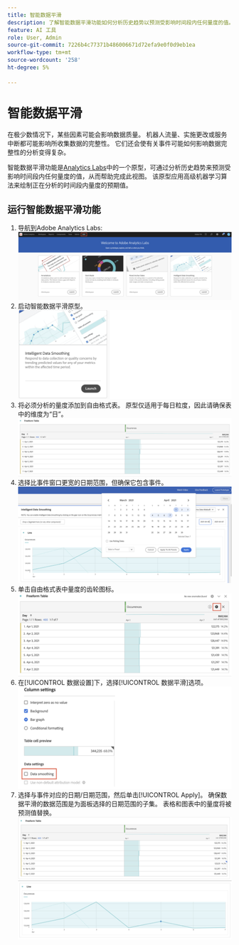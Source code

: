 ```yaml
---
title: 智能数据平滑
description: 了解智能数据平滑功能如何分析历史趋势以预测受影响时间段内任何量度的值。
feature: AI 工具
role: User, Admin
source-git-commit: 7226b4c77371b486006671d72efa9e0f0d9eb1ea
workflow-type: tm+mt
source-wordcount: '258'
ht-degree: 5%

---
```


# 智能数据平滑

在极少数情况下，某些因素可能会影响数据质量。 机器人流量、实施更改或服务中断都可能影响所收集数据的完整性。 它们还会使有关事件可能如何影响数据完整性的分析变得复杂。

智能数据平滑功能是[Analytics Labs](/help/analyze/tech-previews/overview.md)中的一个原型，可通过分析历史趋势来预测受影响时间段内任何量度的值，从而帮助完成此视图。 该原型应用高级机器学习算法来绘制正在分析的时间段内量度的预期值。

## 运行智能数据平滑功能

1. 导航到Adobe Analytics Labs:
   ![Labs](assets/labs.png)
1. 启动智能数据平滑原型。
   ![Launch原型](assets/intelligent-ds.png)
1. 将必须分析的量度添加到自由格式表。 原型仅适用于每日粒度，因此请确保表中的维度为“日”。
   ![添加量度](assets/add-metric.png)
1. 选择比事件窗口更宽的日期范围，但确保它包含事件。
   ![日期范围](assets/date-range.png)
1. 单击自由格式表中量度的齿轮图标。
   ![齿轮图标](assets/gear-icon.png)
1. 在[!UICONTROL 数据设置]下，选择[!UICONTROL 数据平滑]选项。
   ![数据平滑](assets/column-setting.png)
1. 选择与事件对应的日期/日期范围，然后单击[!UICONTROL Apply]。
确保数据平滑的数据范围是为面板选择的日期范围的子集。 表格和图表中的量度将被预测值替换。
   ![预测值](assets/predictive-values.png)